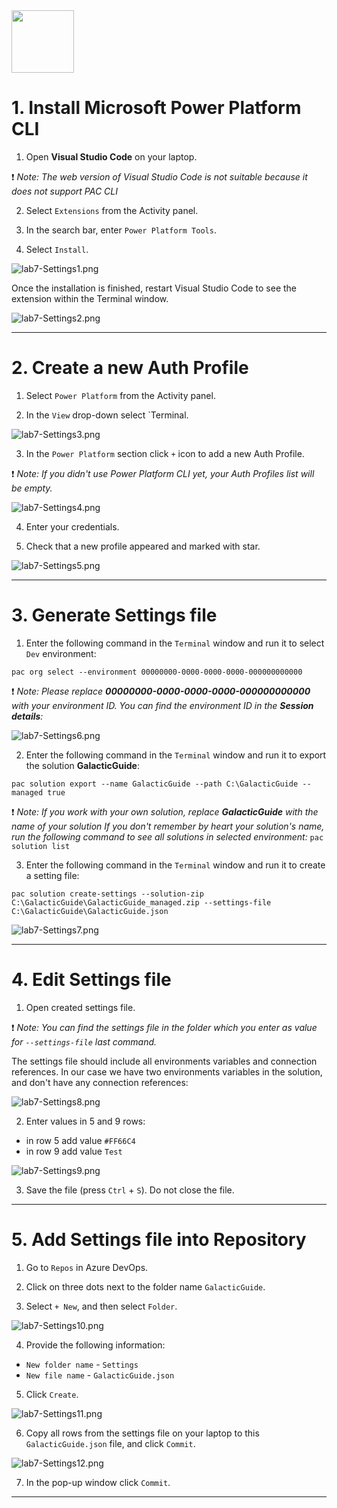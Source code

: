 
<img src="https://github.com/Katerina-Chernevskaya/alm-odyssey/blob/139826d18dd6b82d3a8efb4a2f6b3a3f0599b828/labs/screenshots/lab7/7-StreamlimliningUpdates.png" width="100">

# 1. Install Microsoft Power Platform CLI

1. Open **Visual Studio Code** on your laptop.

:exclamation: _Note:
The web version of Visual Studio Code is not suitable because it does not support PAC CLI_

2. Select `Extensions` from the Activity panel.

3. In the search bar, enter `Power Platform Tools`.

4. Select `Install`. 

![lab7-Settings1.png](./screenshots/lab7/lab7-1.png)

Once the installation is finished, restart Visual Studio Code to see the extension within the Terminal window.

![lab7-Settings2.png](./screenshots/lab7/lab7-2.png)

***


# 2. Create a new Auth Profile

1. Select `Power Platform` from the Activity panel.

2. In the `View` drop-down select `Terminal.

![lab7-Settings3.png](./screenshots/lab7/lab7-3.png)

3. In the `Power Platform` section click `+` icon to add a new Auth Profile.

:exclamation: _Note:
If you didn't use Power Platform CLI yet, your Auth Profiles list will be empty._

![lab7-Settings4.png](./screenshots/lab7/lab7-4.png)

4. Enter your credentials.

5. Check that a new profile appeared and marked with star.

![lab7-Settings5.png](./screenshots/lab7/lab7-5.png)

***


# 3. Generate Settings file

1. Enter the following command in the `Terminal` window and run it to select `Dev` environment:

`pac org select --environment 00000000-0000-0000-0000-000000000000`

:exclamation: _Note:
Please replace **00000000-0000-0000-0000-000000000000** with your environment ID. You can find the environment ID in the **Session details**:_

![lab7-Settings6.png](./screenshots/lab7/lab7-6.png)

2. Enter the following command in the `Terminal` window and run it to export the solution **GalacticGuide**:

`pac solution export --name GalacticGuide --path C:\GalacticGuide --managed true`

:exclamation: _Note:
If you work with your own solution, replace **GalacticGuide** with the name of your solution_
_If you don't remember by heart your solution's name, run the following command to see all solutions in selected environment:_
`pac solution list`

3. Enter the following command in the `Terminal` window and run it to create a setting file:

`pac solution create-settings --solution-zip C:\GalacticGuide\GalacticGuide_managed.zip --settings-file C:\GalacticGuide\GalacticGuide.json`

![lab7-Settings7.png](./screenshots/lab7/lab7-7.png)

***


# 4. Edit Settings file

1. Open created settings file.

:exclamation: _Note:
You can find the settings file in the folder which you enter as value for `--settings-file` last command._

The settings file should include all environments variables and connection references. In our case we have two environments variables in the solution, and don't have any connection references:

![lab7-Settings8.png](./screenshots/lab7/lab7-8.png)

2. Enter values in 5 and 9 rows:
- in row 5 add value `#FF66C4`
- in row 9 add value `Test`

![lab7-Settings9.png](./screenshots/lab7/lab7-9.png)

3. Save the file (press `Ctrl` + `S`). Do not close the file.

***


# 5. Add Settings file into Repository

1. Go to `Repos` in Azure DevOps.

2. Click on three dots next to the folder name `GalacticGuide`.

3. Select `+ New`, and then select `Folder`.

![lab7-Settings10.png](./screenshots/lab7/lab7-10.png)

4. Provide the following information:
- `New folder name` - `Settings`
- `New file name` - `GalacticGuide.json`

5. Click `Create`.

![lab7-Settings11.png](./screenshots/lab7/lab7-11.png)

6. Copy all rows from the settings file on your laptop to this `GalacticGuide.json` file, and click `Commit`.

![lab7-Settings12.png](./screenshots/lab7/lab7-12.png)

7. In the pop-up window click `Commit`.

***

